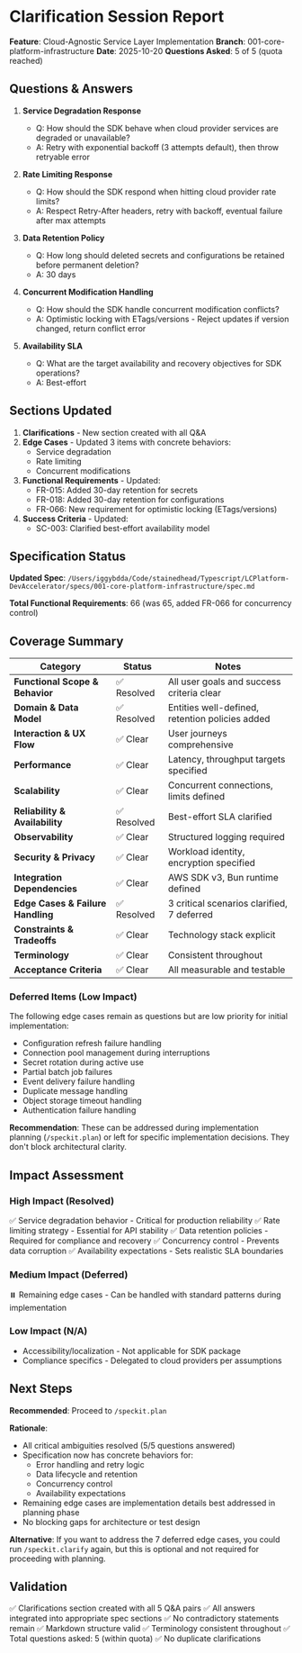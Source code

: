 # Clarification Session Report

**Feature**: Cloud-Agnostic Service Layer Implementation
**Branch**: 001-core-platform-infrastructure
**Date**: 2025-10-20
**Questions Asked**: 5 of 5 (quota reached)

## Questions & Answers

1. **Service Degradation Response**
   - Q: How should the SDK behave when cloud provider services are degraded or unavailable?
   - A: Retry with exponential backoff (3 attempts default), then throw retryable error

2. **Rate Limiting Response**
   - Q: How should the SDK respond when hitting cloud provider rate limits?
   - A: Respect Retry-After headers, retry with backoff, eventual failure after max attempts

3. **Data Retention Policy**
   - Q: How long should deleted secrets and configurations be retained before permanent deletion?
   - A: 30 days

4. **Concurrent Modification Handling**
   - Q: How should the SDK handle concurrent modification conflicts?
   - A: Optimistic locking with ETags/versions - Reject updates if version changed, return conflict error

5. **Availability SLA**
   - Q: What are the target availability and recovery objectives for SDK operations?
   - A: Best-effort

## Sections Updated

1. **Clarifications** - New section created with all Q&A
2. **Edge Cases** - Updated 3 items with concrete behaviors:
   - Service degradation
   - Rate limiting
   - Concurrent modifications
3. **Functional Requirements** - Updated:
   - FR-015: Added 30-day retention for secrets
   - FR-018: Added 30-day retention for configurations
   - FR-066: New requirement for optimistic locking (ETags/versions)
4. **Success Criteria** - Updated:
   - SC-003: Clarified best-effort availability model

## Specification Status

**Updated Spec**: `/Users/iggybdda/Code/stainedhead/Typescript/LCPlatform-DevAccelerator/specs/001-core-platform-infrastructure/spec.md`

**Total Functional Requirements**: 66 (was 65, added FR-066 for concurrency control)

## Coverage Summary

| Category | Status | Notes |
|----------|--------|-------|
| **Functional Scope & Behavior** | ✅ Resolved | All user goals and success criteria clear |
| **Domain & Data Model** | ✅ Resolved | Entities well-defined, retention policies added |
| **Interaction & UX Flow** | ✅ Clear | User journeys comprehensive |
| **Performance** | ✅ Clear | Latency, throughput targets specified |
| **Scalability** | ✅ Clear | Concurrent connections, limits defined |
| **Reliability & Availability** | ✅ Resolved | Best-effort SLA clarified |
| **Observability** | ✅ Clear | Structured logging required |
| **Security & Privacy** | ✅ Clear | Workload identity, encryption specified |
| **Integration Dependencies** | ✅ Clear | AWS SDK v3, Bun runtime defined |
| **Edge Cases & Failure Handling** | ✅ Resolved | 3 critical scenarios clarified, 7 deferred |
| **Constraints & Tradeoffs** | ✅ Clear | Technology stack explicit |
| **Terminology** | ✅ Clear | Consistent throughout |
| **Acceptance Criteria** | ✅ Clear | All measurable and testable |

### Deferred Items (Low Impact)

The following edge cases remain as questions but are low priority for initial implementation:

- Configuration refresh failure handling
- Connection pool management during interruptions
- Secret rotation during active use
- Partial batch job failures
- Event delivery failure handling
- Duplicate message handling
- Object storage timeout handling
- Authentication failure handling

**Recommendation**: These can be addressed during implementation planning (`/speckit.plan`) or left for specific implementation decisions. They don't block architectural clarity.

## Impact Assessment

### High Impact (Resolved)
✅ Service degradation behavior - Critical for production reliability
✅ Rate limiting strategy - Essential for API stability
✅ Data retention policies - Required for compliance and recovery
✅ Concurrency control - Prevents data corruption
✅ Availability expectations - Sets realistic SLA boundaries

### Medium Impact (Deferred)
⏸️ Remaining edge cases - Can be handled with standard patterns during implementation

### Low Impact (N/A)
- Accessibility/localization - Not applicable for SDK package
- Compliance specifics - Delegated to cloud providers per assumptions

## Next Steps

**Recommended**: Proceed to `/speckit.plan`

**Rationale**:
- All critical ambiguities resolved (5/5 questions answered)
- Specification now has concrete behaviors for:
  - Error handling and retry logic
  - Data lifecycle and retention
  - Concurrency control
  - Availability expectations
- Remaining edge cases are implementation details best addressed in planning phase
- No blocking gaps for architecture or test design

**Alternative**: If you want to address the 7 deferred edge cases, you could run `/speckit.clarify` again, but this is optional and not required for proceeding with planning.

## Validation

✅ Clarifications section created with all 5 Q&A pairs
✅ All answers integrated into appropriate spec sections
✅ No contradictory statements remain
✅ Markdown structure valid
✅ Terminology consistent throughout
✅ Total questions asked: 5 (within quota)
✅ No duplicate clarifications
